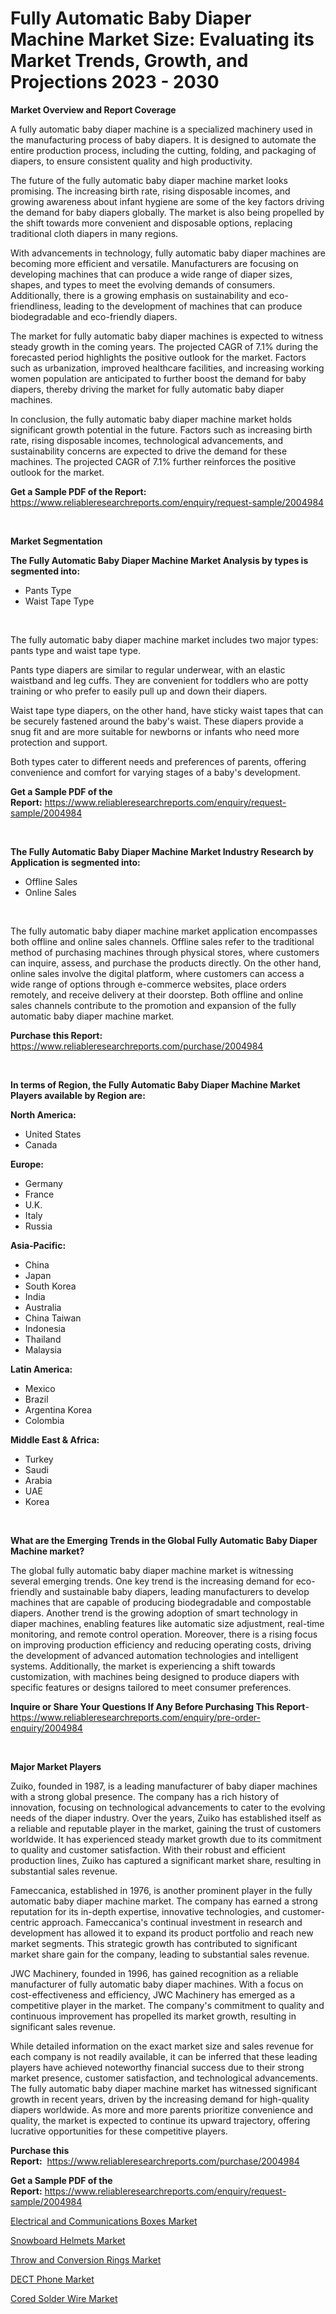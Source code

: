 <p><h1>Fully Automatic Baby Diaper Machine Market Size: Evaluating its Market Trends, Growth, and Projections 2023 - 2030</h1></p><p><strong>Market Overview and Report Coverage</strong></p>
<p><p>A fully automatic baby diaper machine is a specialized machinery used in the manufacturing process of baby diapers. It is designed to automate the entire production process, including the cutting, folding, and packaging of diapers, to ensure consistent quality and high productivity.</p><p>The future of the fully automatic baby diaper machine market looks promising. The increasing birth rate, rising disposable incomes, and growing awareness about infant hygiene are some of the key factors driving the demand for baby diapers globally. The market is also being propelled by the shift towards more convenient and disposable options, replacing traditional cloth diapers in many regions.</p><p>With advancements in technology, fully automatic baby diaper machines are becoming more efficient and versatile. Manufacturers are focusing on developing machines that can produce a wide range of diaper sizes, shapes, and types to meet the evolving demands of consumers. Additionally, there is a growing emphasis on sustainability and eco-friendliness, leading to the development of machines that can produce biodegradable and eco-friendly diapers.</p><p>The market for fully automatic baby diaper machines is expected to witness steady growth in the coming years. The projected CAGR of 7.1% during the forecasted period highlights the positive outlook for the market. Factors such as urbanization, improved healthcare facilities, and increasing working women population are anticipated to further boost the demand for baby diapers, thereby driving the market for fully automatic baby diaper machines.</p><p>In conclusion, the fully automatic baby diaper machine market holds significant growth potential in the future. Factors such as increasing birth rate, rising disposable incomes, technological advancements, and sustainability concerns are expected to drive the demand for these machines. The projected CAGR of 7.1% further reinforces the positive outlook for the market.</p></p>
<p><strong>Get a Sample PDF of the Report:</strong> <a href="https://www.reliableresearchreports.com/enquiry/request-sample/2004984">https://www.reliableresearchreports.com/enquiry/request-sample/2004984</a></p>
<p>&nbsp;</p>
<p><strong>Market Segmentation</strong></p>
<p><strong>The Fully Automatic Baby Diaper Machine Market Analysis by types is segmented into:</strong></p>
<p><ul><li>Pants Type</li><li>Waist Tape Type</li></ul></p>
<p>&nbsp;</p>
<p><p>The fully automatic baby diaper machine market includes two major types: pants type and waist tape type. </p><p>Pants type diapers are similar to regular underwear, with an elastic waistband and leg cuffs. They are convenient for toddlers who are potty training or who prefer to easily pull up and down their diapers. </p><p>Waist tape type diapers, on the other hand, have sticky waist tapes that can be securely fastened around the baby's waist. These diapers provide a snug fit and are more suitable for newborns or infants who need more protection and support. </p><p>Both types cater to different needs and preferences of parents, offering convenience and comfort for varying stages of a baby's development.</p></p>
<p><strong>Get a Sample PDF of the Report:</strong>&nbsp;<a href="https://www.reliableresearchreports.com/enquiry/request-sample/2004984">https://www.reliableresearchreports.com/enquiry/request-sample/2004984</a></p>
<p>&nbsp;</p>
<p><strong>The Fully Automatic Baby Diaper Machine Market Industry Research by Application is segmented into:</strong></p>
<p><ul><li>Offline Sales</li><li>Online Sales</li></ul></p>
<p>&nbsp;</p>
<p><p>The fully automatic baby diaper machine market application encompasses both offline and online sales channels. Offline sales refer to the traditional method of purchasing machines through physical stores, where customers can inquire, assess, and purchase the products directly. On the other hand, online sales involve the digital platform, where customers can access a wide range of options through e-commerce websites, place orders remotely, and receive delivery at their doorstep. Both offline and online sales channels contribute to the promotion and expansion of the fully automatic baby diaper machine market.</p></p>
<p><strong>Purchase this Report:</strong>&nbsp; <a href="https://www.reliableresearchreports.com/purchase/2004984">https://www.reliableresearchreports.com/purchase/2004984</a></p>
<p>&nbsp;</p>
<p><strong>In terms of Region, the Fully Automatic Baby Diaper Machine Market Players available by Region are:</strong></p>
<p>
    <p> <strong> North America: </strong>
        <ul>
            <li>United States</li>
            <li>Canada</li>
        </ul>
        </p> 
    <p> <strong> Europe: </strong>
        <ul>
            <li>Germany</li>
            <li>France</li>
            <li>U.K.</li>
            <li>Italy</li>
            <li>Russia</li>
        </ul>
        </p> 
    <p> <strong> Asia-Pacific: </strong>
        <ul>
            <li>China</li>
            <li>Japan</li>
            <li>South Korea</li>
            <li>India</li>
            <li>Australia</li>
            <li>China Taiwan</li>
            <li>Indonesia</li>
            <li>Thailand</li>
            <li>Malaysia</li>
        </ul>
        </p> 
    <p> <strong> Latin America: </strong>
        <ul>
            <li>Mexico</li>
            <li>Brazil</li>
            <li>Argentina Korea</li>
            <li>Colombia</li>
        </ul>
        </p> 
    <p> <strong> Middle East & Africa: </strong>
        <ul>
            <li>Turkey</li>
            <li>Saudi</li>
            <li>Arabia</li>
            <li>UAE</li>
            <li>Korea</li>
        </ul>
    </p>
    </p>
<p>&nbsp;</p>
<p><strong>What are the Emerging Trends in the Global Fully Automatic Baby Diaper Machine market?</strong></p>
<p><p>The global fully automatic baby diaper machine market is witnessing several emerging trends. One key trend is the increasing demand for eco-friendly and sustainable baby diapers, leading manufacturers to develop machines that are capable of producing biodegradable and compostable diapers. Another trend is the growing adoption of smart technology in diaper machines, enabling features like automatic size adjustment, real-time monitoring, and remote control operation. Moreover, there is a rising focus on improving production efficiency and reducing operating costs, driving the development of advanced automation technologies and intelligent systems. Additionally, the market is experiencing a shift towards customization, with machines being designed to produce diapers with specific features or designs tailored to meet consumer preferences.</p></p>
<p><strong>Inquire or Share Your Questions If Any Before Purchasing This Report</strong>- <a href="https://www.reliableresearchreports.com/enquiry/pre-order-enquiry/2004984">https://www.reliableresearchreports.com/enquiry/pre-order-enquiry/2004984</a></p>
<p>&nbsp;</p>
<p><strong>Major Market Players</strong></p>
<p><p>Zuiko, founded in 1987, is a leading manufacturer of baby diaper machines with a strong global presence. The company has a rich history of innovation, focusing on technological advancements to cater to the evolving needs of the diaper industry. Over the years, Zuiko has established itself as a reliable and reputable player in the market, gaining the trust of customers worldwide. It has experienced steady market growth due to its commitment to quality and customer satisfaction. With their robust and efficient production lines, Zuiko has captured a significant market share, resulting in substantial sales revenue.</p><p>Fameccanica, established in 1976, is another prominent player in the fully automatic baby diaper machine market. The company has earned a strong reputation for its in-depth expertise, innovative technologies, and customer-centric approach. Fameccanica's continual investment in research and development has allowed it to expand its product portfolio and reach new market segments. This strategic growth has contributed to significant market share gain for the company, leading to substantial sales revenue.</p><p>JWC Machinery, founded in 1996, has gained recognition as a reliable manufacturer of fully automatic baby diaper machines. With a focus on cost-effectiveness and efficiency, JWC Machinery has emerged as a competitive player in the market. The company's commitment to quality and continuous improvement has propelled its market growth, resulting in significant sales revenue.</p><p>While detailed information on the exact market size and sales revenue for each company is not readily available, it can be inferred that these leading players have achieved noteworthy financial success due to their strong market presence, customer satisfaction, and technological advancements. The fully automatic baby diaper machine market has witnessed significant growth in recent years, driven by the increasing demand for high-quality diapers worldwide. As more and more parents prioritize convenience and quality, the market is expected to continue its upward trajectory, offering lucrative opportunities for these competitive players.</p></p>
<p><strong>Purchase this Report:</strong>&nbsp;&nbsp;<a href="https://www.reliableresearchreports.com/purchase/2004984">https://www.reliableresearchreports.com/purchase/2004984</a></p>
<p></p>
<p><strong>Get a Sample PDF of the Report:</strong>&nbsp;<a href="https://www.reliableresearchreports.com/enquiry/request-sample/2004984">https://www.reliableresearchreports.com/enquiry/request-sample/2004984</a></p>
<p><p><a href="https://github.com/YashRP12/Market-Research-Report-List-1/blob/main/electrical-and-communications-boxes-market.md">Electrical and Communications Boxes Market</a></p><p><a href="https://www.linkedin.com/pulse/decoding-snowboard-helmets-market-deep-dive-latest-trends-txl6e/">Snowboard Helmets Market</a></p><p><a href="https://github.com/Chiragrp24/Market-Research-Report-List-1/blob/main/throw-and-conversion-rings-market.md">Throw and Conversion Rings Market</a></p><p><a href="https://www.linkedin.com/pulse/dect-phone-market-research-report-unlocks-analysis-financial-sni9e/">DECT Phone Market</a></p><p><a href="https://medium.com/@peatebilly85475/analyzing-cored-solder-wire-market-global-industry-perspective-and-forecast-2023-to-2030-5fb626d9b692">Cored Solder Wire Market</a></p></p>